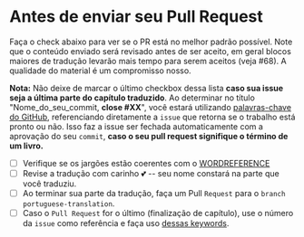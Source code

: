 # Antes de enviar seu Pull Request

Faça o check abaixo para ver se o PR está no melhor padrão possível. 
Note que o conteúdo enviado será revisado antes de ser aceito, em geral blocos maiores de tradução levarão mais tempo
para serem aceitos (veja #68). A qualidade do material é um compromisso nosso.

**Nota:** Não deixe de marcar o último checkbox dessa lista **caso sua issue seja a última parte do capítulo traduzido**. Ao determinar no título "Nome_do_seu_commit, **close #XX**", você estará utilizando [palavras-chave do GitHub](https://help.github.com/articles/closing-issues-via-commit-messages/), referenciando diretamente a `issue` que retorna se o trabalho está pronto ou não. Isso faz a issue ser fechada automaticamente com a aprovação do seu `commit`, **caso o seu pull request signifique o término de um livro.**

- [ ] Verifique se os jargões estão coerentes com o [WORDREFERENCE](WORDREFERENCE.md)
- [ ] Revise a tradução com carinho :two_hearts: -- seu nome constará na parte que você traduziu.
- [ ] Ao terminar sua parte da tradução, faça um Pull `Request` para o `branch` `portuguese-translation`.
- [ ] Caso o `Pull Request` for o último (finalização de capítulo), use o número da `issue` como referência e faça uso [dessas keywords](https://help.github.com/articles/closing-issues-via-commit-messages/). 
